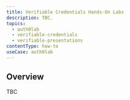 ```yaml
---
title: Verifiable Credentials Hands-On Labs
description: TBC. 
topics:
  - auth0lab
  - verifiable-credentials
  - verifiable-presentations
contentType: how-to
useCase: auth0lab
---
```

## Overview

TBC
